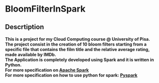 # BloomFilterInSpark

<h2> Descrtiption </h2>
<h4>
This is a project for my Cloud Computing course @ University of Pisa.<br>
The project consist in the creation of 10 bloom filters starting from a specific file that contains the film title and the relative average rating, made available by IMDb.<br>
The Application is completely developed using Spark and it is written in Python.<br>
For more specification on <a href=https://spark.apache.org/docs/latest/>Apache Spark<a><br>
For more specification on how to use python for spark: <a href=https://spark.apache.org/docs/latest/api/python/>Pyspark</a><br>
</h4>
